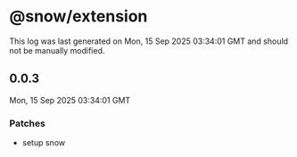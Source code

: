 # @snow/extension

This log was last generated on Mon, 15 Sep 2025 03:34:01 GMT and should not be manually modified.

## 0.0.3
Mon, 15 Sep 2025 03:34:01 GMT

### Patches

- setup snow

